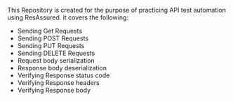 This Repository is created for the purpose of practicing API test automation using ResAssured.
it covers the following:

- Sending Get Requests
- Sending POST Requests
- Sending PUT Requests
- Sending DELETE Requests
- Request body serialization
- Response body deserialization
- Verifying Response status code
- Verifying Response headers
- Verifying Response body 
